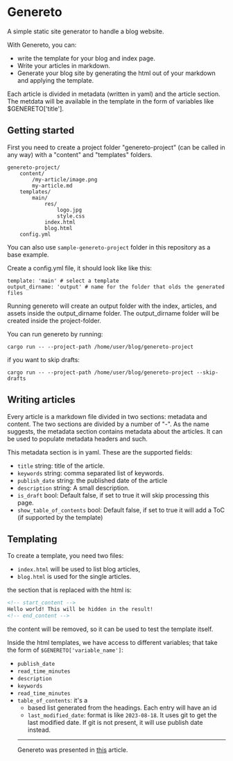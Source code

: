# Genereto
A simple static site generator to handle a blog website. 

With Genereto, you can:
* write the template for your blog and index page. 
* Write your articles in markdown.
* Generate your blog site by generating the html out of your markdown and applying the template.

Each article is divided in metadata (written in yaml) and the article section. 
The metdata will be available in the template in the form of variables like $GENERETO['title'].

## Getting started

First you need to create a project folder "genereto-project" (can be called in any way) with a "content" and "templates" folders.
```
genereto-project/
    content/
        /my-article/image.png
        my-article.md
    templates/
        main/
            res/
                logo.jpg
                style.css
            index.html
            blog.html
    config.yml
```
You can also use `sample-genereto-project` folder in this repository as a base example.

Create a config.yml file, it should look like like this:

```
template: 'main' # select a template
output_dirname: 'output' # name for the folder that olds the generated files
```

Running genereto will create an output folder with the index, articles, and assets inside the output_dirname folder.
The output_dirname folder will be created inside the project-folder.

You can run genereto by running:
```shell
cargo run -- --project-path /home/user/blog/genereto-project
```
if you want to skip drafts:
```shell
cargo run -- --project-path /home/user/blog/genereto-project --skip-drafts
```

## Writing articles
Every article is a markdown file divided in two sections: metadata and content. The two sections are divided by a number of "-".
As the name suggests, the metadata section contains metadata about the articles. It can be used to populate metadata headers and such.

This metadata section is in yaml. These are the supported fields:

* `title` string: title of the article.
* `keywords` string: comma separated list of keywords.
* `publish_date` string: the published date of the article
* `description` string: A small description.
* `is_draft` bool: Default false, if set to true it will skip processing this page.
* `show_table_of_contents` bool: Default false, if set to true it will add a ToC (if supported by the template)

## Templating
To create a template, you need two files:
* `index.html` will be used to list blog articles,
* `blog.html` is used for the single articles.

the section that is replaced with the html is:
```html
<!-- start_content -->
Hello world! This will be hidden in the result!
<!-- end_content -->
```
the content will be removed, so it can be used to test the template itself.

Inside the html templates, we have access to different variables; that take the form of `$GENERETO['variable_name']`:
* `publish_date`
* `read_time_minutes`
* `description`
* `keywords`
* `read_time_minutes`
* `table_of_contents`: it's a <ul><li> based list generated from the headings. Each entry will have an id 
* `last_modified_date`: format is like `2023-08-18`. It uses git to get the last modified date. If git is not present, it will use publish date instead.

----

Genereto was presented in [this](https://blog.fponzi.me/2023-05-19-one-complex-setup.html) article.
